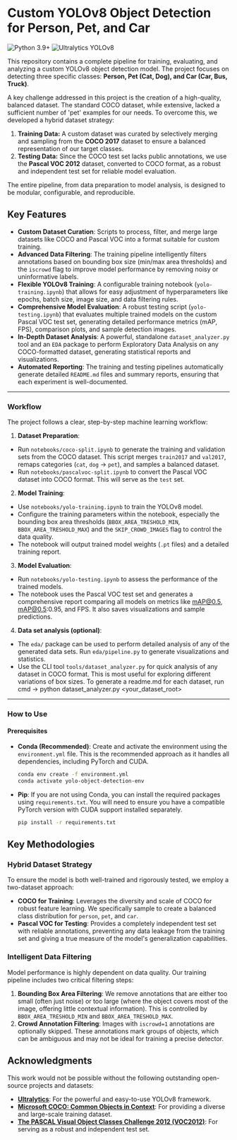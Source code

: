# Custom YOLOv8 Object Detection for Person, Pet, and Car

![Python 3.9+](https://img.shields.io/badge/python-3.9-blue.svg)
![Ultralytics YOLOv8](https://img.shields.io/badge/YOLOv8-Ultralytics-blueviolet)

This repository contains a complete pipeline for training, evaluating, and analyzing a custom YOLOv8 object detection model. The project focuses on detecting three specific classes: **Person, Pet (Cat, Dog), and Car (Car, Bus, Truck)**.

A key challenge addressed in this project is the creation of a high-quality, balanced dataset. The standard COCO dataset, while extensive, lacked a sufficient number of 'pet' examples for our needs. To overcome this, we developed a hybrid dataset strategy:

1.  **Training Data:** A custom dataset was curated by selectively merging and sampling from the **COCO 2017** dataset to ensure a balanced representation of our target classes.
2.  **Testing Data:** Since the COCO test set lacks public annotations, we use the **Pascal VOC 2012** dataset, converted to COCO format, as a robust and independent test set for reliable model evaluation.

The entire pipeline, from data preparation to model analysis, is designed to be modular, configurable, and reproducible.

## Key Features

* **Custom Dataset Curation**: Scripts to process, filter, and merge large datasets like COCO and Pascal VOC into a format suitable for custom training.
* **Advanced Data Filtering**: The training pipeline intelligently filters annotations based on bounding box size (min/max area thresholds) and the `iscrowd` flag to improve model performance by removing noisy or uninformative labels.
* **Flexible YOLOv8 Training**: A configurable training notebook (`yolo-training.ipynb`) that allows for easy adjustment of hyperparameters like epochs, batch size, image size, and data filtering rules.
* **Comprehensive Model Evaluation**: A robust testing script (`yolo-testing.ipynb`) that evaluates multiple trained models on the custom Pascal VOC test set, generating detailed performance metrics (mAP, FPS), comparison plots, and sample detection images.
* **In-Depth Dataset Analysis**: A powerful, standalone `dataset_analyzer.py` tool and an `EDA` package to perform Exploratory Data Analysis on any COCO-formatted dataset, generating statistical reports and visualizations.
* **Automated Reporting**: The training and testing pipelines automatically generate detailed `README.md` files and summary reports, ensuring that each experiment is well-documented.

---

### Workflow

The project follows a clear, step-by-step machine learning workflow:

1. **Dataset Preparation**: 
* Run `notebooks/coco-split.ipynb` to generate the training and validation sets from the COCO dataset. This script merges `train2017` and `val2017`, remaps categories (`cat`, `dog` -> `pet`), and samples a balanced dataset. 
* Run `notebooks/pascalvoc-split.ipynb` to convert the Pascal VOC dataset into COCO format. This will serve as the `test` set.

2. **Model Training**: 
* Use `notebooks/yolo-training.ipynb` to train the YOLOv8 model. 
* Configure the training parameters within the notebook, especially the bounding box area thresholds (`BBOX_AREA_TRESHOLD_MIN`, `BBOX_AREA_TRESHOLD_MAX`) and the `SKIP_CROWD_IMAGES` flag to control the data quality. 
* The notebook will output trained model weights (`.pt` files) and a detailed training report.

3. **Model Evaluation**: 
* Run `notebooks/yolo-testing.ipynb` to assess the performance of the trained models. 
* The notebook uses the Pascal VOC test set and generates a comprehensive report comparing all models on metrics like mAP@0.5, mAP@0.5:0.95, and FPS. It also saves visualizations and sample predictions.

4. **Data set analysis (optional)**:
* The `eda/` package can be used to perform detailed analysis of any of the generated data sets. Run `eda/pipeline.py` to generate visualizations and statistics.
* Use the CLI tool `tools/dataset_analyzer.py` for quick analysis of any dataset in COCO format. This is most useful for exploring different variations of box sizes. To generate a readme.md for each dataset, run cmd -> python dataset_analyzer.py <your_dataset_root>

---

###  How to Use

#### Prerequisites

* **Conda (Recommended)**: Create and activate the environment using the `environment.yml` file. This is the recommended approach as it handles all dependencies, including PyTorch and CUDA.
    ```bash
    conda env create -f environment.yml
    conda activate yolo-object-detection-env
    ```

* **Pip**: If you are not using Conda, you can install the required packages using `requirements.txt`. You will need to ensure you have a compatible PyTorch version with CUDA support installed separately.
    ```bash
    pip install -r requirements.txt
    ```


## Key Methodologies

### Hybrid Dataset Strategy

To ensure the model is both well-trained and rigorously tested, we employ a two-dataset approach:
* **COCO for Training**: Leverages the diversity and scale of COCO for robust feature learning. We specifically sample to create a balanced class distribution for `person`, `pet`, and `car`.
* **Pascal VOC for Testing**: Provides a completely independent test set with reliable annotations, preventing any data leakage from the training set and giving a true measure of the model's generalization capabilities.

### Intelligent Data Filtering

Model performance is highly dependent on data quality. Our training pipeline includes two critical filtering steps:
1.  **Bounding Box Area Filtering**: We remove annotations that are either too small (often just noise) or too large (where the object covers most of the image, offering little contextual information). This is controlled by `BBOX_AREA_TRESHOLD_MIN` and `BBOX_AREA_TRESHOLD_MAX`.
2.  **Crowd Annotation Filtering**: Images with `iscrowd=1` annotations are optionally skipped. These annotations mark groups of objects, which can be ambiguous and may not be ideal for training a precise detector.


## Acknowledgments

This work would not be possible without the following outstanding open-source projects and datasets:

* **[Ultralytics](https://ultralytics.com/)**: For the powerful and easy-to-use YOLOv8 framework.
* **[Microsoft COCO: Common Objects in Context](https://cocodataset.org/)**: For providing a diverse and large-scale training dataset.
* **[The PASCAL Visual Object Classes Challenge 2012 (VOC2012)](http://host.robots.ox.ac.uk/pascal/VOC/voc2012/)**: For serving as a robust and independent test set.

